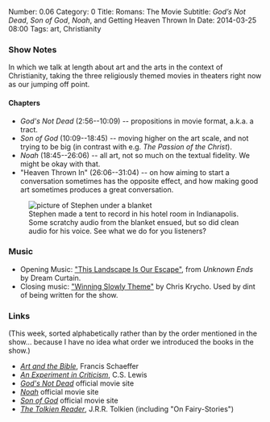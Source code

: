 Number: 0.06
Category: 0
Title: Romans: The Movie
Subtitle: <cite>God&rsquo;s Not Dead</cite>, <cite>Son of God</cite>, <cite>Noah</cite>, and Getting Heaven Thrown In
Date: 2014-03-25 08:00
Tags: art, Christianity

### Show Notes

In which we talk at length about art and the arts in the context of
Christianity, taking the three religiously themed movies in theaters right now
as our jumping off point.

#### Chapters

  - _God's Not Dead_ (2:56--10:09) -- propositions in movie format, a.k.a. a
    tract.
  - _Son of God_ (10:09--18:45) -- moving higher on the art scale, and not
    trying to be big (in contrast with e.g. _The Passion of the Christ_).
  - _Noah_ (18:45--26:06) -- all art, not so much on the textual fidelity. We
    might be okay with that.
  - "Heaven Thrown In" (26:06--31:04) -- on how aiming to start a conversation
    sometimes has the opposite effect, and how making good art sometimes
    produces a great conversation.

<figure>
<img src="/images/podcast-ghost.jpg" alt="picture of Stephen under a blanket" title="Stephen recording" />
<figcaption>Stephen made a tent to record in his hotel room in Indianapolis. Some scratchy audio from the blanket ensued, but so did clean audio for his voice. See what we do for you listeners?</figcaption>
</figure>

### Music

  - Opening Music: ["This Landscape Is Our Escape"](http://dreamcurtain.bandcamp.com),
    from _Unknown Ends_ by Dream Curtain.
  - Closing music: ["Winning Slowly Theme"](https://soundcloud.com/chriskrycho/winning-slowly)
    by Chris Krycho. Used by dint of being written for the show.

### Links

(This week, sorted alphabetically rather than by the order mentioned in the
show... because I have no idea what order we introduced the books in the show.)

  - [_Art and the Bible_](http://www.christianbook.com/Christian/Books/product?event=AFF&amp;p=1179430&amp;item_no=834011), Francis Schaeffer
  - [_An Experiment in Criticism_](http://www.christianbook.com/Christian/Books/product?event=AFF&amp;p=1179430&amp;item_no=04728X), C.S. Lewis
  - [_God's Not Dead_](http://godsnotdeadthemovie.com) official movie site
  - [_Noah_](http://www.noahmovie.com) official movie site
  - [_Son of God_](http://www.sonofgodmovie.com) official movie site
  - [_The Tolkien Reader_](http://www.christianbook.com/Christian/Books/product?event=AFF&amp;p=1179430&amp;item_no=345066), J.R.R. Tolkien (including "On Fairy-Stories")
